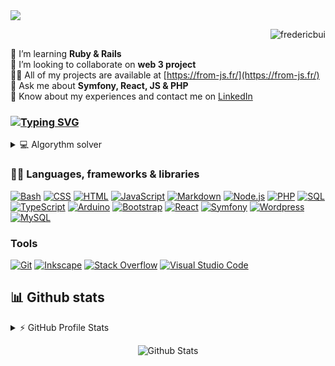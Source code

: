 <img src="/Banner.gif" />

<p align="right"> <img src="https://komarev.com/ghpvc/?username=fredericbui&label=Profile%20views&color=0e75b6&style=flat" alt="fredericbui" /> </p>

🌱 I’m learning **Ruby & Rails** <br/>
🤝 I’m looking to collaborate on **web 3 project** <br/>
👨‍💻 All of my projects are available at [https://from-js.fr/](https://from-js.fr/) <br/>
💬 Ask me about **Symfony, React, JS & PHP** <br/>
📄 Know about my experiences and contact me on [LinkedIn](https://www.linkedin.com/in/fr%C3%A9d%C3%A9ric-bui-a20084a4/)

<h3>
<a href="https://git.io/typing-svg"><img src="https://readme-typing-svg.demolab.com?font=Ubuntu&pause=5000&lines=I'm+interest+in+web3+projects+!" alt="Typing SVG" /></a>
</h3>

<details> 
    <summary>💻 Algorythm solver </summary>
    </br>
    <a href="https://www.codewars.com/users/fredericBui">
        <img src="https://www.codewars.com/users/fredericBui/badges/small">
    </a>
    <p>
    </br>
    <a href="https://www.codingame.com/profile/31cdb618bb23de640e3be7ac090bc9735571815">
        <img src="https://programisto.fr/wp-content/uploads/2022/04/Entrai%CC%82nement-gratuit-Codingame-Logo-Programisto.png" width="150"> <b>Level 4</b>
    </a>
</details>
    
### 👨‍💻 Languages, frameworks & libraries

<p>
    <a href="https://github.com/search?q=user%3ADenverCoder1+language%3Abash"><img alt="Bash" src="https://img.shields.io/badge/Bash-121011.svg?logo=gnu-bash&logoColor=white"></a>
    <a href="https://github.com/search?q=user%3ADenverCoder1+language%3Acss"><img alt="CSS" src="https://img.shields.io/badge/CSS-1572B6.svg?logo=css3&logoColor=white"></a>
    <a href="https://github.com/search?q=user%3ADenverCoder1+language%3Ahtml"><img alt="HTML" src="https://img.shields.io/badge/HTML-E34F26.svg?logo=html5&logoColor=white"></a>
    <a href="https://github.com/search?q=user%3ADenverCoder1+language%3Ajavascript"><img alt="JavaScript" src="https://img.shields.io/badge/JavaScript-F7DF1E.svg?logo=javascript&logoColor=black"></a>
    <a href="https://github.com/search?q=user%3ADenverCoder1+language%3Amarkdown"><img alt="Markdown" src="https://img.shields.io/badge/Markdown-000000.svg?logo=markdown&logoColor=white"></a>
    <a href="https://github.com/search?q=user%3ADenverCoder1+language%3Ajavascript"><img alt="Node.js" src="https://img.shields.io/badge/Node.js-43853D.svg?logo=node.js&logoColor=white"></a>
    <a href="https://github.com/search?q=user%3ADenverCoder1+language%3Aphp"><img alt="PHP" src="https://img.shields.io/badge/PHP-777BB4.svg?logo=php&logoColor=white"></a>
    <a href="https://github.com/search?q=user%3ADenverCoder1+language%3Asql"><img alt="SQL" src="https://custom-icon-badges.demolab.com/badge/SQL-025E8C.svg?logo=database&logoColor=white"></a>
    <a href="https://github.com/search?q=user%3ADenverCoder1+language%3AtypeScript"><img alt="TypeScript" src="https://img.shields.io/badge/TypeScript-007ACC.svg?logo=typescript&logoColor=white"></a>
    <a href="#"><img alt="Arduino" src="https://img.shields.io/badge/-Arduino-00979D?logo=Arduino&logoColor=white"></a>
    <a href="#"><img alt="Bootstrap" src="https://img.shields.io/badge/Bootstrap-7952B3.svg?logo=bootstrap&logoColor=white"></a>
    <a href="#"><img alt="React" src="https://img.shields.io/badge/React-20232a.svg?logo=react&logoColor=%2361DAFB"></a>
    <a href="#"><img alt="Symfony" src="https://img.shields.io/badge/Symfony-111111.svg?logo=symfony&logoColor=white"></a>
    <a href="#"><img alt="Wordpress" src="https://img.shields.io/badge/Wordpress-21759B?logo=wordpress&logoColor=white"></a>
    <a href="#"><img alt="MySQL" src="https://img.shields.io/badge/MySQL-00f.svg?logo=mysql&logoColor=white"></a>
</p>

### Tools

<p>
    <a href="#"><img alt="Git" src="https://img.shields.io/badge/Git-F05033.svg?logo=git&logoColor=white"></a>
    <a href="#"><img alt="Inkscape" src="https://img.shields.io/badge/Inkscape-000000?logo=Inkscape&logoColor=white"></a>
    <a href="#"><img alt="Stack Overflow" src="https://img.shields.io/badge/-Stack%20Overflow-FE7A16?logo=stack-overflow&logoColor=white"></a>
    <a href="#"><img alt="Visual Studio Code" src="https://img.shields.io/badge/Visual%20Studio%20Code-0078d7.svg?logo=visual-studio-code&logoColor=white"></a>
</p>

## 📊 Github stats

<!-- https://github.com/anuraghazra/github-readme-stats -->
<details> 
  <summary>⚡ GitHub Profile Stats</summary>
  <div>
    <img src = "https://github-readme-stats.vercel.app/api?username=fredericbui&show_icons=true&theme=onedark&hide_border=true" width = 400>
    <img src = "https://github-readme-streak-stats.herokuapp.com?user=fredericbui&theme=dark&hide_border=true"  width = 400>
  </div>
  <img src = "https://github-readme-stats.vercel.app/api/top-langs?username=fredericbui&show_icons=true&locale=en&layout=compact&theme=dark&hide_border=true" alt="fredericbui" width = 400 /> 
  

  <b>Note:</b> Top languages is only a metric of the languages my public code consists of and doesn't reflect experience or skill level.
</details>

<p align="center">
    <img src="https://raw.githubusercontent.com/mayhemantt/mayhemantt/Update/svg/Bottom.svg" alt="Github Stats" />
</p>
